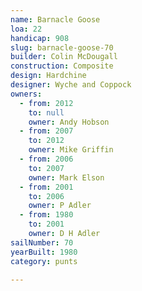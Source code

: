 ```yaml
---
name: Barnacle Goose
loa: 22
handicap: 908
slug: barnacle-goose-70
builder: Colin McDougall
construction: Composite
design: Hardchine
designer: Wyche and Coppock
owners:
  - from: 2012
    to: null
    owner: Andy Hobson
  - from: 2007
    to: 2012
    owner: Mike Griffin
  - from: 2006
    to: 2007
    owner: Mark Elson
  - from: 2001
    to: 2006
    owner: P Adler
  - from: 1980
    to: 2001
    owner: D H Adler
sailNumber: 70
yearBuilt: 1980
category: punts

---
```

